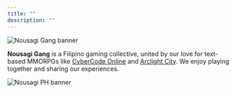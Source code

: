 ```yaml
---
title: ""
description: ""
---
```


![Nousagi Gang banner](/gif/standard.gif)

**Nousagi Gang** is a Filipino gaming collective, united by our love for text-based MMORPGs like [CyberCode Online](https://cybercodeonline.com) and [Arclight City](https://arclightcity.net). We enjoy playing together and sharing our experiences.

![Nousagi PH banner](/img/banner.jpg)
